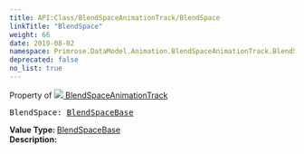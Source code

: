 ```yaml
---
title: API:Class/BlendSpaceAnimationTrack/BlendSpace
linkTitle: "BlendSpace"
weight: 66
date: 2019-08-02
namespace: Primrose.DataModel.Animation.BlendSpaceAnimationTrack.BlendSpace
deprecated: false
no_list: true
---
```

Property of <a href="/docs/api-reference/Class/BlendSpaceAnimationTrack"><img src="/icons/silk/film.png"/>&nbsp;BlendSpaceAnimationTrack</a>
<pre class="method-declaration">
BlendSpace: <a class="type" href="/docs/api-reference/Asset/BlendSpaceBase">BlendSpaceBase</a></pre>
<b>Value Type: </b>
<a class="type" href="/docs/api-reference/Asset/BlendSpaceBase">BlendSpaceBase</a>
<br/>
<b>Description: </b>
